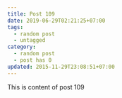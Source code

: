 ```yaml
---
title: Post 109
date: 2019-06-29T02:21:25+07:00
tags:
  - random post
  - untagged
category:
  - random post
  - post has 0
updated: 2015-11-29T23:08:51+07:00
---
```

This is content of post 109